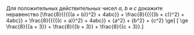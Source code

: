 Для положительных действительных чисел $a$, $b$ и $c$ докажите неравенство
\[\frac{8}{{{{(a + b)}^2} + 4abc}} + \frac{8}{{{{(b + c)}^2} + 4abc}} + \frac{8}{{{{(c + a)}^2} + 4abc}} + {a^2} + {b^2} + {c^2} \ge\] \[ \ge \frac{8}{{a + 3}} + \frac{8}{{b + 3}} + \frac{8}{{c + 3}}.\]